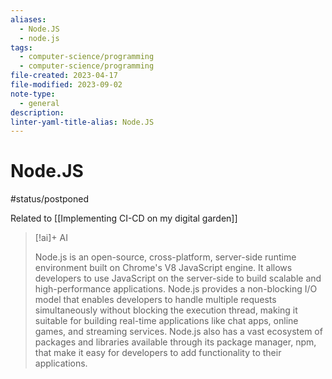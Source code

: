 ```yaml
---
aliases:
  - Node.JS
  - node.js
tags:
  - computer-science/programming
  - computer-science/programming
file-created: 2023-04-17
file-modified: 2023-09-02
note-type:
  - general
description: 
linter-yaml-title-alias: Node.JS
---
```


# Node.JS

#status/postponed

Related to [[Implementing CI-CD on my digital garden]]

> [!ai]+ AI
>
> Node.js is an open-source, cross-platform, server-side runtime environment built on Chrome's V8 JavaScript engine. It allows developers to use JavaScript on the server-side to build scalable and high-performance applications. Node.js provides a non-blocking I/O model that enables developers to handle multiple requests simultaneously without blocking the execution thread, making it suitable for building real-time applications like chat apps, online games, and streaming services. Node.js also has a vast ecosystem of packages and libraries available through its package manager, npm, that make it easy for developers to add functionality to their applications.
